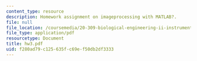 ```yaml
---
content_type: resource
description: Homework assignment on imageprocessing with MATLAB?.
file: null
file_location: /coursemedia/20-309-biological-engineering-ii-instrumentation-and-measurement-fall-2006/f280ad79c125635fc69ef50db2df3333_hw3.pdf
file_type: application/pdf
resourcetype: Document
title: hw3.pdf
uid: f280ad79-c125-635f-c69e-f50db2df3333
---
```

